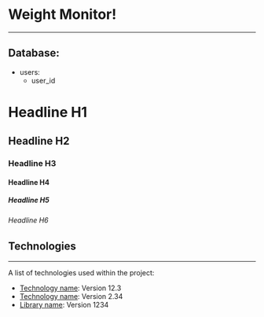 # Weight Monitor!
***
## Database:
* users:
    * user_id
# Headline H1
## Headline H2
### Headline H3
#### Headline H4 
##### Headline H5
###### Headline H6

## Technologies
***
A list of technologies used within the project:
* [Technology name](https://example.com): Version 12.3 
* [Technology name](https://example.com): Version 2.34
* [Library name](https://example.com): Version 1234